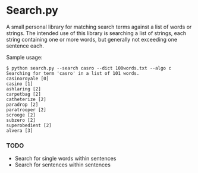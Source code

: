 Search.py
=========

A small personal library for matching search terms against a list of words or strings. The intended use of this library is searching a list of strings, each string containing one or more words, but generally not exceeding one sentence each.

Sample usage:

```
$ python search.py --search casro --dict 100words.txt --algo c
Searching for term 'casro' in a list of 101 words.
casinoroyale [0]
casino [1]
ashlaring [2]
carpetbag [2]
catheterize [2]
paradrop [2]
paratrooper [2]
scrooge [2]
subzero [2]
superobedient [2]
alvera [3]
```

### TODO

 * Search for single words within sentences
 * Search for sentences within sentences